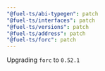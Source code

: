 ```yaml
---
"@fuel-ts/abi-typegen": patch
"@fuel-ts/interfaces": patch
"@fuel-ts/versions": patch
"@fuel-ts/address": patch
"@fuel-ts/forc": patch
---
```


Upgrading `forc` to `0.52.1`

